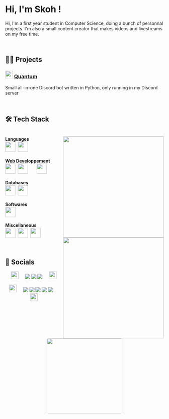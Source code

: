 # Hi, I'm Skoh !
Hi, I'm a first year student in Computer Science, doing a bunch of personnal projects. I'm also a small content creator that makes videos and livestreams on my free time.


<br>


## 👨‍💻 Projects


### <a href="#"><img src="https://cdn.discordapp.com/avatars/1033842126334742659/5235b0f44210455555f1685cac3580b9.png?size=1024" width="24px"/></a>&nbsp;[Quantum](https://github.com/SkohTV/Quantum-bot)&nbsp;<a href="#"><img src="https://skillicons.dev/icons?i=python" height="16px"></a>
Small all-in-one Discord bot written in Python, only running in my Discord server



<br>


## 🛠 Tech Stack


<p align=center><div><br>
		<!--<a href="#"><img align=right width=320 src=https://github-readme-stats.vercel.app/api/top-langs/?username=SkohTV&langs_count=10&theme=onedark&layout=compact&hide_border=true&count_private=true></a>-->
		<a href="#"><img align=right width=320 src=https://github-readme-stats.vercel.app/api/top-langs/?username=SkohTV&langs_count=10&theme=onedark&layout=compact&hide_border=true&count_private=true&hide=HTML,Shell,CSS,Makefile,Less,Sass,CMake></a>
	<b>Languages</b><br>
	<a href="https://www.python.org"><img src="https://skillicons.dev/icons?i=python" height="32px"></a>&nbsp;
	<a href="https://www.cprogramming.com"><img src="https://skillicons.dev/icons?i=c" height="32px"></a>&nbsp;
	<!--<a href="https://www.modular.com/mojo"><img src="https://skillicons.dev/icons?i=express" height="32px"></a>-->
	<!--<a href="https://www.python.org"><img src="https://skillicons.dev/icons?i=python" height="16px"></a>&nbsp;-->
	<!--<a href="https://www.cplusplus.com"><img src="https://skillicons.dev/icons?i=cpp" height="32px"></a>-->
	<!--<a href="https://www.cprogramming.com"><img src="https://skillicons.dev/icons?i=c" height="16px"></a>&nbsp;-->
	<!--<a href="https://www.rust-lang.org"><img src="https://skillicons.dev/icons?i=rust" height="32px"></a>&nbsp;&nbsp;&nbsp;&nbsp;-->
	<!--<a href="https://www.java.com"><img src="https://skillicons.dev/icons?i=java" height="32px"></a>&nbsp;-->
	<!--<a href="https://learn.microsoft.com/en-us/dotnet/csharp/"><img src="https://skillicons.dev/icons?i=cs" height="32px"></a>&nbsp;-->
	<!--<a href="https://go.dev"><img src="https://skillicons.dev/icons?i=go" height="32px"></a>-->
<br><br><b>Web Developpement</b><br>
	<a href="https://developer.mozilla.org/en-US/docs/Web/HTML"><img src="https://skillicons.dev/icons?i=html" height="32px"></a>&nbsp;
	<a href="https://sass-lang.com"><img src="https://skillicons.dev/icons?i=sass" height="32px"></a>
	<a href="https://developer.mozilla.org/en-US/docs/Web/CSS/"><img src="https://skillicons.dev/icons?i=css" height="16px"></a>&nbsp;
	<a href="https://developer.mozilla.org/en-US/docs/Web/JavaScript/"><img src="https://skillicons.dev/icons?i=js" height="32px"></a>
	<!--<a href="https://www.typescriptlang.org"><img src="https://skillicons.dev/icons?i=ts" height="32px"></a>
	<a href="https://developer.mozilla.org/en-US/docs/Web/JavaScript/"><img src="https://skillicons.dev/icons?i=js" height="16px"></a>&nbsp;-->
	<!--<a href="https://www.php.net"><img src="https://skillicons.dev/icons?i=php" height="32px"></a>&nbsp;
	<a href="https://vitejs.dev"><img src="https://skillicons.dev/icons?i=vite" height="32px"></a>
	<a href="https://webpack.js.org"><img src="https://skillicons.dev/icons?i=webpack" height="16px"></a>-->
<br><br><b>Databases</b><br>
	<a href="https://www.mongodb.com"><img src="https://skillicons.dev/icons?i=mongodb" height="32px"></a>&nbsp;
	<!--<a href="https://www.postgresql.org"><img src="https://skillicons.dev/icons?i=postgresql" height="32px"></a>
	<a href="https://www.mysql.com"><img src="https://skillicons.dev/icons?i=mysql" height="16px"></a>&nbsp;-->
	<a href="https://redis.io"><img src="https://skillicons.dev/icons?i=redis" height="32px"></a>
	<!--<a href="https://graphql.org"><img src="https://skillicons.dev/icons?i=graphql" height="32px"></a>	-->
		<br><a href="#"><img width=320 align=right src="https://github-profile-trophy.vercel.app/?username=skohTV&row=2&column=3&theme=onedark&no-frame=true"></a>
<br><b>Softwares</b><br>
	<a href="https://www.linux.org"><img src="https://skillicons.dev/icons?i=linux" height="32px"></a>
	<!--<a href="https://neovim.io"><img src="https://skillicons.dev/icons?i=neovim" height="32px"></a>&nbsp;
	<a href="https://www.unrealengine.com"><img src="https://skillicons.dev/icons?i=unreal" height="32px"></a>-->
<br><br><b>Miscellaneous</b><br>
	<a href="https://www.gnu.org/software/bash/"><img src="https://skillicons.dev/icons?i=bash" height="32px"></a>&nbsp;
	<!--<a href="https://docs.microsoft.com/en-us/powershell/"><img src="https://skillicons.dev/icons?i=powershell" height="32px"></a>&nbsp;-->
	<a href="https://cmake.org"><img src="https://skillicons.dev/icons?i=cmake" height="32px"></a>&nbsp;
	<!--<a href="https://www.latex-project.org"><img src="https://skillicons.dev/icons?i=latex" height="32px"></a>&nbsp;-->
	<a href="https://www.docker.com"><img src="https://skillicons.dev/icons?i=docker" height="32px"></a>
	<!--<a href="https://kubernetes.io"><img src="https://skillicons.dev/icons?i=kubernetes" height="32px"></a>-->
	<!--<a href="https://www.docker.com"><img src="https://skillicons.dev/icons?i=docker" height="16px"></a>-->
<br><div></p>



<br>


## 🔮 Socials


<p align="center">
	<a href="#"><img src="https://emojipedia-us.s3.amazonaws.com/source/skype/289/laptop_1f4bb.png" width="24px"></a>
	<span>ㅤ</span>
	<a href="https://github.com/SkohTV" target="_blank"><img src="https://img.shields.io/badge/Github-%23000000.svg?logo=Github&logoColor=white" style="vertical-align:center"/></a>
	<a href="https://codepen.io/SkohTV" target="_blank"><img src="https://img.shields.io/badge/CodePen-%23212121.svg?logo=CodePen&logoColor=white" style="vertical-align:center"/></a>
	<a href="https://www.linkedin.com/in/noé-lorret-despret-650721279/" target="_blank"><img src="https://img.shields.io/badge/LinkedIn-%230077B5.svg?logo=linkedin&logoColor=white" style="vertical-align:center"/></a>
	<span>ㅤ</span>
	<a href="#"><img src="https://emojipedia-us.s3.amazonaws.com/source/skype/289/laptop_1f4bb.png" width="24px"></a>
</p>

<p align="center">
	<a href="#"><img src="https://emojipedia-us.s3.amazonaws.com/source/skype/289/movie-camera_1f3a5.png" width="24px"></a>
	<span>ㅤ</span>
	<a href="https://youtube.com/@Skoh"><img src="https://img.shields.io/badge/YouTube-%23FF0000.svg?logo=YouTube&logoColor=white" style="vertical-align:center"/></a>
	<a href="https://discord.gg/G8hrncZ"><img src="https://img.shields.io/badge/Discord-%237289DA.svg?logo=Discord&logoColor=white" style="vertical-align:center"/></a>
	<a href="https://twitter.com/SkohTV"><img src="https://img.shields.io/badge/Twitter-%231DA1F2.svg?logo=Twitter&logoColor=white" style="vertical-align:center"/></a>
	<a href="https://instagram.com/SkohTV"><img src="https://img.shields.io/badge/Instagram-%23E4405F.svg?logo=Instagram&logoColor=white" style="vertical-align:center"/></a>
	<a href="https://tiktok.com/@skohtv"><img src="https://img.shields.io/badge/TikTok-%23000000.svg?logo=TikTok&logoColor=white" style="vertical-align:center"/></a>
	<span>ㅤ</span>
	<a href="#"><img src="https://emojipedia-us.s3.amazonaws.com/source/skype/289/movie-camera_1f3a5.png" width="24px"></a>
</p>

<div align=center>
<a href="#"><img align=center style="border-radius:5px" width=240 src=https://i.ibb.co/hmy2nfd/overcome-1.png></a></div>



<!-- 



	For links to tech stacks icon : https://skillicons.dev
	For links to tech stacks url : https://rahuldkjain.github.io/gh-profile-readme-generator/
	For pannels : https://gprm.itsvg.in



-->
